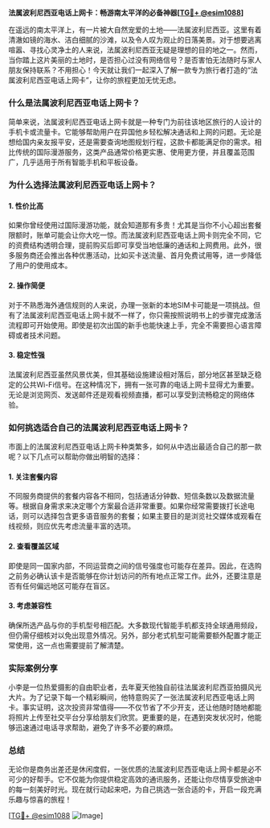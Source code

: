 **法属波利尼西亚电话上网卡：畅游南太平洋的必备神器[[TG💪+ @esim1088](https://t.me/s/esim1088)]**

在遥远的南太平洋上，有一片被大自然宠爱的土地——法属波利尼西亚。这里有着清澈如镜的海水、洁白细腻的沙滩，以及令人叹为观止的日落美景。对于想要逃离喧嚣、寻找心灵净土的人来说，法属波利尼西亚无疑是理想的目的地之一。然而，当你踏上这片美丽的土地时，是否担心过没有网络信号？是否害怕无法随时与家人朋友保持联系？不用担心！今天就让我们一起深入了解一款专为旅行者打造的“法属波利尼西亚电话上网卡”，让你的旅程更加无忧无虑。

### 什么是法属波利尼西亚电话上网卡？

简单来说，法属波利尼西亚电话上网卡就是一种专门为前往该地区旅行的人设计的手机卡或流量卡。它能够帮助用户在异国他乡轻松解决通话和上网的问题。无论是想给国内亲友报平安，还是需要查询地图规划行程，这款卡都能满足你的需求。相比传统的国际漫游服务，这类产品通常价格更实惠、使用更方便，并且覆盖范围广，几乎适用于所有智能手机和平板设备。

### 为什么选择法属波利尼西亚电话上网卡？

#### 1. **性价比高**
   如果你曾经使用过国际漫游功能，就会知道那有多贵！尤其是当你不小心超出套餐限额时，账单可能会让你大吃一惊。而法属波利尼西亚电话上网卡则完全不同，它的资费结构透明合理，提前购买后即可享受当地低廉的通话和上网费用。此外，很多服务商还会推出各种优惠活动，比如买卡送流量、首月免费试用等，进一步降低了用户的使用成本。

#### 2. **操作简便**
   对于不熟悉海外通信规则的人来说，办理一张新的本地SIM卡可能是一项挑战。但有了法属波利尼西亚电话上网卡就不一样了，你只需按照说明书上的步骤完成激活流程即可开始使用。即使是初次出国的新手也能快速上手，完全不需要担心语言障碍或者技术问题。

#### 3. **稳定性强**
   法属波利尼西亚虽然风景优美，但其基础设施建设相对落后，部分地区甚至缺乏稳定的公共Wi-Fi信号。在这种情况下，拥有一张可靠的电话上网卡显得尤为重要。无论是浏览网页、发送邮件还是观看视频直播，都可以享受到流畅稳定的网络体验。

### 如何挑选适合自己的法属波利尼西亚电话上网卡？

市面上的法属波利尼西亚电话上网卡种类繁多，如何从中选出最适合自己的那一款呢？以下几点可以帮助你做出明智的选择：

#### 1. **关注套餐内容**
   不同服务商提供的套餐内容各不相同，包括通话分钟数、短信条数以及数据流量等。根据自身需求来决定哪个方案最合适非常重要。如果你经常需要拨打长途电话，则可以选择包含更多语音服务的套餐；如果主要目的是浏览社交媒体或观看在线视频，则应优先考虑流量丰富的选项。

#### 2. **查看覆盖区域**
   即使是同一国家内部，不同运营商之间的信号强度也可能存在差异。因此，在选购之前务必确认该卡是否能够在你计划访问的所有地点正常工作。此外，还要注意是否有任何偏远地区可能存在盲区。

#### 3. **考虑兼容性**
   确保所选产品与你的手机型号相匹配。大多数现代智能手机都支持全球通用频段，但仍需仔细核对以免出现意外情况。另外，部分老式机型可能需要额外配置才能正常使用，这一点也需要提前了解清楚。

### 实际案例分享

小李是一位热爱摄影的自由职业者，去年夏天他独自前往法属波利尼西亚拍摄风光大片。为了记录下每一个精彩瞬间，他特意购买了一张法属波利尼西亚电话上网卡。事实证明，这次投资非常值得——不仅节省了不少开支，还让他随时随地都能将照片上传至社交平台分享给朋友们欣赏。更重要的是，在遇到突发状况时，他能够迅速通过电话寻求帮助，避免了许多不必要的麻烦。

### 总结

无论你是商务出差还是休闲度假，一张优质的法属波利尼西亚电话上网卡都是必不可少的好帮手。它不仅能为你提供稳定高效的通讯服务，还能让你尽情享受旅途中的每一刻美好时光。现在就行动起来吧，为自己挑选一张合适的卡，开启一段充满乐趣与惊喜的旅程！

[[TG💪+ @esim1088](https://t.me/s/esim1088) ![Image](https://i.postimg.cc/4NQfJmqS/Snipaste-2025-05-13-00-14-12.png)]
